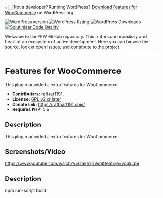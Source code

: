 👉🏻 Not a developer? Running WordPress? [Download Features for WooCommerce](https://wordpress.org/plugins/features-for-woocommerce/) on WordPress.org.

![WordPress version](https://img.shields.io/wordpress/plugin/v/features-for-woocommerce.svg) ![WordPress Rating](https://img.shields.io/wordpress/plugin/r/features-for-woocommerce.svg) ![WordPress Downloads](https://img.shields.io/wordpress/plugin/dt/features-for-woocommerce.svg) [![Scrutinizer Code Quality](https://scrutinizer-ci.com/g/raftaar1191/features-for-woocommerce/badges/quality-score.png?b=master)](https://scrutinizer-ci.com/g/raftaar1191/features-for-woocommerce/?branch=master)

Welcome to the FFW GitHub repository. This is the core repository and heart of an ecosystem of active development. Here you can browse the source, look at open issues, and contribute to the project.

---

# Features for WooCommerce #

This plugin provided a extra features for WooCommerce

* **Contributors:** [raftaar1191](http://profiles.wordpress.org/raftaar1191),
* **License:** [GPL v2 or later]( http://www.gnu.org/licenses/gpl-2.0.html)
* **Donate link:** https://raftaar1191.com/
* **Requires PHP:** 5.6

## Description ##

This plugin provided a extra features for WooCommerce

## Screenshots/Video ##

https://www.youtube.com/watch?v=6takhzirVoo&feature=youtu.be

## Description ##

npm run-script build 